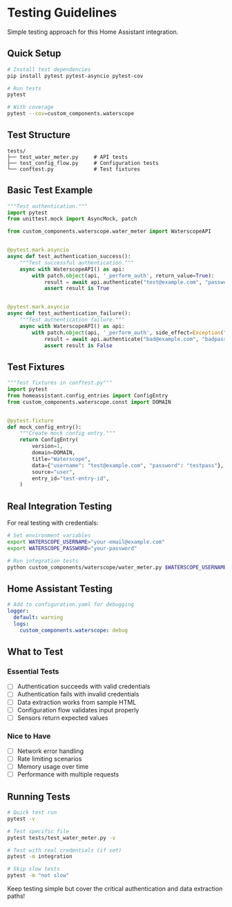 # Testing Guidelines

Simple testing approach for this Home Assistant integration.

## Quick Setup

```bash
# Install test dependencies
pip install pytest pytest-asyncio pytest-cov

# Run tests
pytest

# With coverage
pytest --cov=custom_components.waterscope
```

## Test Structure

```
tests/
├── test_water_meter.py     # API tests
├── test_config_flow.py     # Configuration tests
└── conftest.py             # Test fixtures
```

## Basic Test Example

```python
"""Test authentication."""
import pytest
from unittest.mock import AsyncMock, patch

from custom_components.waterscope.water_meter import WaterscopeAPI


@pytest.mark.asyncio
async def test_authentication_success():
    """Test successful authentication."""
    async with WaterscopeAPI() as api:
        with patch.object(api, '_perform_auth', return_value=True):
            result = await api.authenticate("test@example.com", "password")
            assert result is True


@pytest.mark.asyncio
async def test_authentication_failure():
    """Test authentication failure."""
    async with WaterscopeAPI() as api:
        with patch.object(api, '_perform_auth', side_effect=Exception("Failed")):
            result = await api.authenticate("bad@example.com", "badpass")
            assert result is False
```

## Test Fixtures

```python
"""Test fixtures in conftest.py"""
import pytest
from homeassistant.config_entries import ConfigEntry
from custom_components.waterscope.const import DOMAIN


@pytest.fixture
def mock_config_entry():
    """Create mock config entry."""
    return ConfigEntry(
        version=1,
        domain=DOMAIN,
        title="Waterscope",
        data={"username": "test@example.com", "password": "testpass"},
        source="user",
        entry_id="test-entry-id",
    )
```

## Real Integration Testing

For real testing with credentials:

```bash
# Set environment variables
export WATERSCOPE_USERNAME="your-email@example.com"
export WATERSCOPE_PASSWORD="your-password"

# Run integration tests
python custom_components/waterscope/water_meter.py $WATERSCOPE_USERNAME $WATERSCOPE_PASSWORD
```

## Home Assistant Testing

```yaml
# Add to configuration.yaml for debugging
logger:
  default: warning
  logs:
    custom_components.waterscope: debug
```

## What to Test

### Essential Tests
- [ ] Authentication succeeds with valid credentials
- [ ] Authentication fails with invalid credentials  
- [ ] Data extraction works from sample HTML
- [ ] Configuration flow validates input properly
- [ ] Sensors return expected values

### Nice to Have
- [ ] Network error handling
- [ ] Rate limiting scenarios
- [ ] Memory usage over time
- [ ] Performance with multiple requests

## Running Tests

```bash
# Quick test run
pytest -v

# Test specific file
pytest tests/test_water_meter.py -v

# Test with real credentials (if set)
pytest -m integration

# Skip slow tests
pytest -m "not slow"
```

Keep testing simple but cover the critical authentication and data extraction paths!
